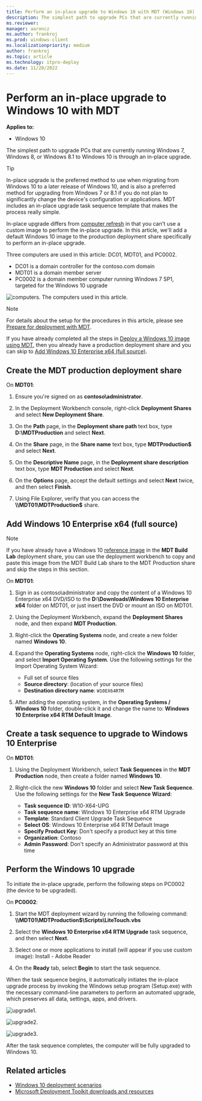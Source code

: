 ```yaml
---
title: Perform an in-place upgrade to Windows 10 with MDT (Windows 10)
description: The simplest path to upgrade PCs that are currently running Windows 7, Windows 8, or Windows 8.1 to Windows 10 is through an in-place upgrade.
ms.reviewer: 
manager: aaroncz
ms.author: frankroj
ms.prod: windows-client
ms.localizationpriority: medium
author: frankroj
ms.topic: article
ms.technology: itpro-deploy
ms.date: 11/28/2022
---
```


# Perform an in-place upgrade to Windows 10 with MDT

**Applies to:**

- Windows 10

The simplest path to upgrade PCs that are currently running Windows 7, Windows 8, or Windows 8.1 to Windows 10 is through an in-place upgrade.

> [!TIP]
> In-place upgrade is the preferred method to use when migrating from Windows 10 to a later release of Windows 10, and is also a preferred method for upgrading from Windows 7 or 8.1 if you do not plan to significantly change the device's configuration or applications. MDT includes an in-place upgrade task sequence template that makes the process really simple.

In-place upgrade differs from [computer refresh](refresh-a-windows-7-computer-with-windows-10.md) in that you can't use a custom image to perform the in-place upgrade. In this article, we'll add a default Windows 10 image to the production deployment share specifically to perform an in-place upgrade.

Three computers are used in this article: DC01, MDT01, and PC0002.

- DC01 is a domain controller for the contoso.com domain
- MDT01 is a domain member server
- PC0002 is a domain member computer running Windows 7 SP1, targeted for the Windows 10 upgrade

 ![computers.](../images/mdt-upgrade.png)
 The computers used in this article.

> [!NOTE]
> For details about the setup for the procedures in this article, please see [Prepare for deployment with MDT](prepare-for-windows-deployment-with-mdt.md).
>
>If you have already completed all the steps in [Deploy a Windows 10 image using MDT](deploy-a-windows-10-image-using-mdt.md), then you already have a production deployment share and you can skip to [Add Windows 10 Enterprise x64 (full source)](#add-windows-10-enterprise-x64-full-source).

## Create the MDT production deployment share

On **MDT01**:

1. Ensure you're signed on as **contoso\administrator**.

2. In the Deployment Workbench console, right-click **Deployment Shares** and select **New Deployment Share**.

3. On the **Path** page, in the **Deployment share path** text box, type **D:\\MDTProduction** and select **Next**.

4. On the **Share** page, in the **Share name** text box, type **MDTProduction$** and select **Next**.

5. On the **Descriptive Name** page, in the **Deployment share description** text box, type **MDT Production** and select **Next**.

6. On the **Options** page, accept the default settings and select **Next** twice, and then select **Finish**.

7. Using File Explorer, verify that you can access the **\\\\MDT01\\MDTProduction$** share.

## Add Windows 10 Enterprise x64 (full source)

> [!NOTE]
> If you have already have a Windows 10 [reference image](create-a-windows-10-reference-image.md) in the **MDT Build Lab** deployment share, you can use the deployment workbench to copy and paste this image from the MDT Build Lab share to the MDT Production share and skip the steps in this section.

On **MDT01**:

1. Sign in as contoso\\administrator and copy the content of a Windows 10 Enterprise x64 DVD/ISO to the **D:\\Downloads\\Windows 10 Enterprise x64** folder on MDT01, or just insert the DVD or mount an ISO on MDT01.

2. Using the Deployment Workbench, expand the **Deployment Shares** node, and then expand **MDT Production**.

3. Right-click the **Operating Systems** node, and create a new folder named **Windows 10**.

4. Expand the **Operating Systems** node, right-click the **Windows 10** folder, and select **Import Operating System**. Use the following settings for the Import Operating System Wizard:

    - Full set of source files
    - **Source directory**: (location of your source files)
    - **Destination directory name**: `W10EX64RTM`

5. After adding the operating system, in the **Operating Systems / Windows 10** folder, double-click it and change the name to: **Windows 10 Enterprise x64 RTM Default Image**.

## Create a task sequence to upgrade to Windows 10 Enterprise

On **MDT01**:

1. Using the Deployment Workbench, select **Task Sequences** in the **MDT Production** node, then create a folder named **Windows 10**.

2. Right-click the new **Windows 10** folder and select **New Task Sequence**. Use the following settings for the **New Task Sequence Wizard**:

    - **Task sequence ID**: W10-X64-UPG
    - **Task sequence name**: Windows 10 Enterprise x64 RTM Upgrade
    - **Template**: Standard Client Upgrade Task Sequence
    - **Select OS**: Windows 10 Enterprise x64 RTM Default Image
    - **Specify Product Key**: Don't specify a product key at this time
    - **Organization**: Contoso
    - **Admin Password**: Don't specify an Administrator password at this time

## Perform the Windows 10 upgrade

To initiate the in-place upgrade, perform the following steps on PC0002 (the device to be upgraded).

On **PC0002**:

1. Start the MDT deployment wizard by running the following command: **\\\\MDT01\\MDTProduction$\\Scripts\\LiteTouch.vbs**

2. Select the **Windows 10 Enterprise x64 RTM Upgrade** task sequence, and then select **Next**.

3. Select one or more applications to install (will appear if you use custom image): Install - Adobe Reader

4. On the **Ready** tab, select **Begin** to start the task sequence.

When the task sequence begins, it automatically initiates the in-place upgrade process by invoking the Windows setup program (Setup.exe) with the necessary command-line parameters to perform an automated upgrade, which preserves all data, settings, apps, and drivers.

![upgrade1.](../images/upgrademdt-fig5-winupgrade.png)

![upgrade2.](../images/mdt-upgrade-proc.png)

![upgrade3.](../images/mdt-post-upg.png)

After the task sequence completes, the computer will be fully upgraded to Windows 10.

## Related articles

- [Windows 10 deployment scenarios](../windows-10-deployment-scenarios.md)
- [Microsoft Deployment Toolkit downloads and resources](/mem/configmgr/mdt/)
